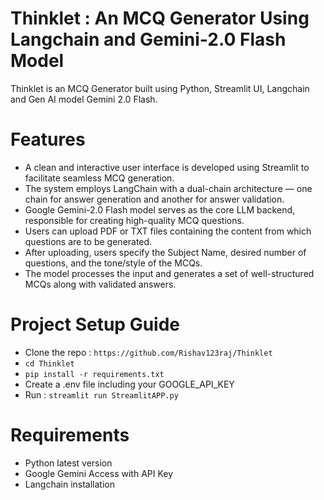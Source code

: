 # Thinklet : An MCQ Generator Using Langchain and Gemini-2.0 Flash Model

Thinklet is an MCQ Generator built using Python, Streamlit UI, Langchain and Gen AI model Gemini 2.0 Flash.

# Features
- A clean and interactive user interface is developed using Streamlit to facilitate seamless MCQ generation.
- The system employs LangChain with a dual-chain architecture — one chain for answer generation and another for answer validation.
- Google Gemini-2.0 Flash model serves as the core LLM backend, responsible for creating high-quality MCQ questions.
- Users can upload PDF or TXT files containing the content from which questions are to be generated.
- After uploading, users specify the Subject Name, desired number of questions, and the tone/style of the MCQs.
- The model processes the input and generates a set of well-structured MCQs along with validated answers.

# Project Setup Guide
- Clone the repo : ```https://github.com/Rishav123raj/Thinklet```
- ```cd Thinklet```
- ```pip install -r requirements.txt```
- Create a .env file including your GOOGLE_API_KEY
- Run : ```streamlit run StreamlitAPP.py```

# Requirements
- Python latest version
- Google Gemini Access with API Key
- Langchain installation

